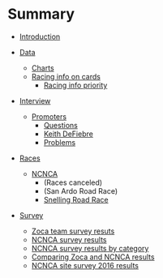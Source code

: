 # Summary

* [Introduction](README.md)
* [Data](data/README.md)
  * [Charts](data/charts/README.md)
  * [Racing info on cards](data/racing-info-on-cards/README.md)
    * [Racing info priority](data/racing-info-on-cards/racing-info-priority.md)


* [Interview](interview/README.md)
  * [Promoters](interview/promoters/README.md)
    * [Questions](interview/promoters/questions.md)
    * [Keith DeFiebre](interview/promoters/keith_defiebre.md)
    * [Problems](interview/promoters/problems.md)


* [Races](races/README.md)
  * [NCNCA](races/ncnca/README.md)
    * \(Races canceled\)
    * \(San Ardo Road Race\)
    * [Snelling Road Race](races/ncnca/snelling-road-race.md)


* [Survey](survey/README.md)
  * [Zoca team survey resuts](survey/zoca-team-survey-results.md)
  * [NCNCA survey results](survey/ncnca-survey-results.md)
  * [NCNCA survey results by category](survey/ncnca-survey-results-by-category.md)
  * [Comparing Zoca and NCNCA results](survey/comparing-zoca-and-ncnca-results.md)
  * [NCNCA site survey 2016 results](survey/ncnca-site-survey2016-results.md)


